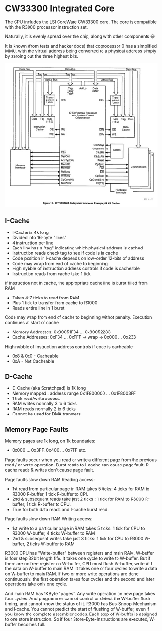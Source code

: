 # CW33300 Integrated Core

The CPU includes the LSI CoreWare CW33300 core. The core is compatible with the R3000 processor instruction set.

Naturally, it is evenly spread over the chip, along with other components :smiley:

It is known (from tests and hacker docs) that coprocessor 0 has a simplified MMU, with the virtual address being converted to a physical address simply by zeroing out the three highest bits.

![R3000Core](/imgstore/core/R3000Core.jpg)

## I-Cache

- I-Cache is 4k long
- Divided into 16-byte "lines"
- 4 instruction per line 
- Each line has a "tag" indicating which physical address is cached
- Instruction reads check tag to see if code is in cache
- Code position in I-cache depends on low-order 12-bits of address
- Code may wrap from end of cache to beginning
- High nybble of instruction address controls if code is cacheable
- Instruction reads from cache take 1 tick

If instruction not in cache, the appropriate cache line is burst filled from RAM:
- Takes 4-7 ticks to read from RAM
- Plus 1 tick to transfer from cache to R3000
- Reads entire line in 1 burst

Code may wrap from end of cache to beginning withot penalty. Execution continues at start of cache.
- Memory Addresses: 0x80051F34 ... 0x80052233
- Cache Addresses: 0xF34 ... 0xFFF -> wrap -> 0x000 ... 0x233

High nybble of instruction address controls if code is cacheable:
- 0x8 & 0x0 - Cacheable
- 0xA - Not Cacheable

## D-Cache

- D-Cache (aka Scratchpad) is 1K long
- Memory mapped : address range 0x1F800000 ... 0x1F8003FF
- 1 tick read/write access.
- RAM writes normally 3 to 6 ticks
- RAM reads normally 2 to 6 ticks
- Cannot be used for DMA transfers

## Memory Page Faults

Memory pages are 1k long, on 1k boundaries:
- 0x000 ... 0x3FF, 0x400 ... 0x7FF etc.

Page faults occur when you read or write a different page from the previous read / or write operation.
Burst reads to I-cache can cause page fault.
D-cache reads & writes don't cause page fault.

Page faults slow down RAM Reading access:
- 1st read from particular page in RAM takes 5 ticks: 4 ticks for RAM to R3000 R-buffer, 1 tick R-buffer to CPU
- 2nd & subsequent reads take just 2 ticks : 1 tick for RAM to R3000 R-buffer, 1 tick R-buffer to CPU.
- True for both data reads and I-cache burst read.

Page faults slow down RAM Writing access:
- 1st write to a particular page in RAM takes 5 ticks: 1 tick for CPU to R3000 W-buffer, 4 ticks W-buffer to RAM
- 2nd & subsequent writes take just 3 ticks: 1 tick for CPU to R3000 W-buffer, 2 ticks W-buffer to RAM

R3000 CPU has "Write-buffer" between registers and main RAM. W-buffer
is four step 32bit length fifo. It takes one cycle to write to
W-buffer. But if there are no free register on W-buffer, CPU must
flush W-buffer, write ALL the data on W-buffer to main RAM.
It takes one or four cycles to write a data on W-buffer to main
RAM. If two or more write operations are done continuously, the first
operation takes four cycles and the second and later operations take
only one cycle.

And main RAM has 1KByte "pages". Any write operation on new page takes
four cycles. And programmer cannot control or detect the W-buffer
flush timing, and cannot know the status of it. R3000 has
Bus-Snoop-Mechanism and I-cache. You cannot predict the start of
flushing of W-buffer, even if you know the complete assembler codes.
Each step of W-buffer is assigned to one store instruction. So if
four Store-Byte-Instructions are executed, W-buffer becomes full.

